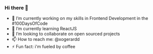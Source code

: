 ### Hi there 👋


- 🔭 I’m currently working on my skills in Frontend Development in the #100DaysOfCode
- 🌱 I’m currently learning ReactJS
- 👯 I’m looking to collaborate on open sourced projects
- 📫 How to reach me: @xogerardd
- ⚡ Fun fact: i'm fueled by coffee

